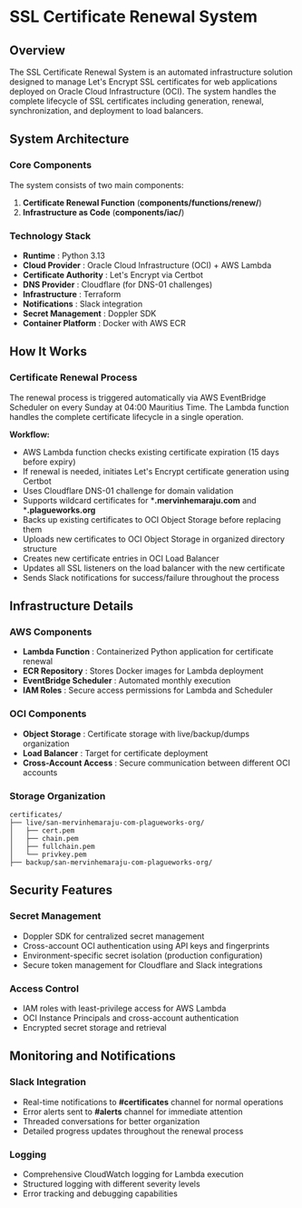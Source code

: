 
# SSL Certificate Renewal System

## Overview

The SSL Certificate Renewal System is an automated infrastructure solution designed to manage Let's Encrypt SSL certificates for web applications deployed on Oracle Cloud Infrastructure (OCI). The system handles the complete lifecycle of SSL certificates including generation, renewal, synchronization, and deployment to load balancers.

## System Architecture

### Core Components

The system consists of two main components:

1. **Certificate Renewal Function** (**components/functions/renew/**)
2. **Infrastructure as Code** (**components/iac/**)

### Technology Stack

* **Runtime** : Python 3.13
* **Cloud Provider** : Oracle Cloud Infrastructure (OCI) + AWS Lambda
* **Certificate Authority** : Let's Encrypt via Certbot
* **DNS Provider** : Cloudflare (for DNS-01 challenges)
* **Infrastructure** : Terraform
* **Notifications** : Slack integration
* **Secret Management** : Doppler SDK
* **Container Platform** : Docker with AWS ECR

## How It Works

### Certificate Renewal Process

The renewal process is triggered automatically via AWS EventBridge Scheduler on every Sunday at 04:00 Mauritius Time. The Lambda function handles the complete certificate lifecycle in a single operation.

**Workflow:**

* AWS Lambda function checks existing certificate expiration (15 days before expiry)
* If renewal is needed, initiates Let's Encrypt certificate generation using Certbot
* Uses Cloudflare DNS-01 challenge for domain validation
* Supports wildcard certificates for ***.mervinhemaraju.com** and ***.plagueworks.org**
* Backs up existing certificates to OCI Object Storage before replacing them
* Uploads new certificates to OCI Object Storage in organized directory structure
* Creates new certificate entries in OCI Load Balancer
* Updates all SSL listeners on the load balancer with the new certificate
* Sends Slack notifications for success/failure throughout the process

## Infrastructure Details

### AWS Components

* **Lambda Function** : Containerized Python application for certificate renewal
* **ECR Repository** : Stores Docker images for Lambda deployment
* **EventBridge Scheduler** : Automated monthly execution
* **IAM Roles** : Secure access permissions for Lambda and Scheduler

### OCI Components

* **Object Storage** : Certificate storage with live/backup/dumps organization
* **Load Balancer** : Target for certificate deployment
* **Cross-Account Access** : Secure communication between different OCI accounts

### Storage Organization

<pre class="code-block" data-language="" data-prosemirror-content-type="node" data-prosemirror-node-name="codeBlock" data-prosemirror-node-block="true"><div class="code-block--start" contenteditable="false"></div><div class="code-block-content-wrapper"><div contenteditable="false"><div class="code-block-gutter-pseudo-element" data-label="1
2
3
4
5
6
7
8"></div></div><div class="code-content"><code data-language="" spellcheck="false" data-testid="code-block--code" aria-label="">certificates/
├── live/san-mervinhemaraju-com-plagueworks-org/
│   ├── cert.pem
│   ├── chain.pem
│   ├── fullchain.pem
│   └── privkey.pem
├── backup/san-mervinhemaraju-com-plagueworks-org/
</code></div></div><div class="code-block--end" contenteditable="false"></div></pre>

## Security Features

### Secret Management

* Doppler SDK for centralized secret management
* Cross-account OCI authentication using API keys and fingerprints
* Environment-specific secret isolation (production configuration)
* Secure token management for Cloudflare and Slack integrations

### Access Control

* IAM roles with least-privilege access for AWS Lambda
* OCI Instance Principals and cross-account authentication
* Encrypted secret storage and retrieval

## Monitoring and Notifications

### Slack Integration

* Real-time notifications to **#certificates** channel for normal operations
* Error alerts sent to **#alerts** channel for immediate attention
* Threaded conversations for better organization
* Detailed progress updates throughout the renewal process

### Logging

* Comprehensive CloudWatch logging for Lambda execution
* Structured logging with different severity levels
* Error tracking and debugging capabilities

